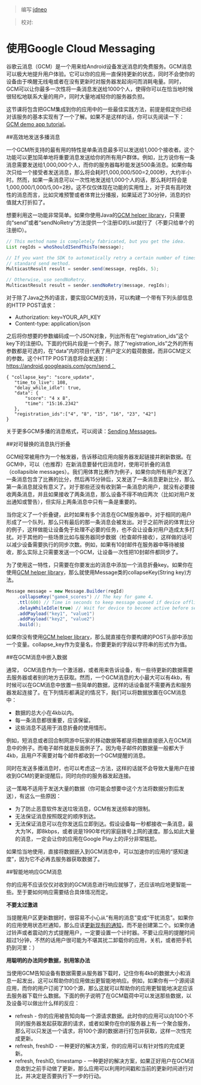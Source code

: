 > 编写:[jdneo](https://github.com/jdneo)

> 校对:

# 使用Google Cloud Messaging

谷歌云消息（GCM）是一个用来给Android设备发送消息的免费服务。GCM消息可以极大地提升用户体验。它可以你的应用一直保持更新的状态，同时不会使你的设备由于唤醒无线电或者在没有更新时对服务器发起询问而消耗电量。同时，GCM可以让你最多一次性将一条消息发送给1000个人，使得你可以在恰当地时候很轻松地联系大量的用户，同时大量地减轻你的服务器负担。

这节课将包含把GCM集成到你的应用中的一些最佳实践方法，前提是假定你已经对该服务的基本实现有了一个了解。如果不是这样的话，你可以先阅读一下：[GCM demo app tutorial](http://developer.android.com/google/gcm/demo.html)。

##高效地发送多播消息

一个GCM所支持的最有用的特性是单条消息最多可以发送给1,000个接收者。这个功能可以更加简单地将重要消息发送给你的所有用户群体。例如，比方说你有一条消息需要发送给1,000,000个人，而你的服务器每秒能发送500条消息。如果你每次只给一个接受者发送消息，那么将会耗时1,000,000/500=2,000秒，大约半小时。然而，如果一条消息可以一次性地发送给1,000个人的话，那么耗时将会是1,000,000/1,000/5,00=2秒。这不仅仅体现在功能的实用性上，对于具有高时效性的消息而言，比如灾难预警或者体育比分播报，如果延迟了30分钟，消息的价值就大打折扣了。

想要利用这一功能非常简单。如果你使用Java的[GCM helper library](http://developer.android.com/google/gcm/gs.html#libs)，只需要向“send”或者“sendNoRetry”方法提供一个注册ID的List就行了（不要只给单个的注册ID）。

```java
// This method name is completely fabricated, but you get the idea.
List regIds = whoShouldISendThisTo(message);

// If you want the SDK to automatically retry a certain number of times, use the
// standard send method.
MulticastResult result = sender.send(message, regIds, 5);

// Otherwise, use sendNoRetry.
MulticastResult result = sender.sendNoRetry(message, regIds);
```

对于除了Java之外的语言，要实现GCM的支持，可以构建一个带有下列头部信息的HTTP POST请求：
* Authorization: key=YOUR_API_KEY
* Content-type: application/json

之后将你想要的参数编码成一个JSON对象，列出所有在“registration_ids”这个key下的注册ID。下面的代码片段是一个例子。除了“registration_ids”之外的所有参数都是可选的，在“data”内的项目代表了用户定义的载荷数据，而非GCM定义的参数。这个HTTP POST消息将会发送到：https://android.googleapis.com/gcm/send：

```
{ "collapse_key": "score_update",
   "time_to_live": 108,
   "delay_while_idle": true,
   "data": {
       "score": "4 x 8",
       "time": "15:16.2342"
   },
   "registration_ids":["4", "8", "15", "16", "23", "42"]
}
```
关于更多GCM多播的消息格式，可以阅读：[Sending Messages](http://developer.android.com/google/gcm/gcm.html#send-msg)。

##对可替换的消息执行折叠

GCM经常被用作为一个触发器，告诉移动应用向服务器发起链接并刷新数据。在GCM中，可以（也推荐）在新消息要替代旧消息时，使用可折叠的消息（collapsible messages）。我们用体育比赛作为例子，如果你向所有用户发送了一条消息包含了比赛的比分，然后再15分钟后，又发送了一条消息更新比分，那么第一条消息就没有意义了。对于那些还没有收到第一条消息的用户，就没有必要接收两条消息，并且如果接收了两条消息，那么设备不得不响应两次（比如对用户发出通知或警告），但实际上两条消息中只有一条是重要的。

当你定义了一个折叠键，此时如果有多个消息在GCM服务器中，对于相同的用户形成了一个队列，那么只有最后的那一条消息会被发出。对于之前所说的体育比分的例子，这样做能让设备免于处理不必要的任务，也不会让设备对用户造成太多打扰。对于其他的一些场景比如与服务器同步数据（检查邮件接收），这样做的话可以减少设备需要执行的同步次数。例如，如果有10封邮件在服务器中等待被接收，那么实际上只需要发送一个GCM，让设备一次性把10封邮件都同步了。

为了使用这一特性，只需要在你要发出的消息中添加一个消息折叠key。如果你在使用[GCM helper library](http://developer.android.com/google/gcm/gs.html#libs)，那么就使用Message类的collapseKey(String key)方法。

```java
Message message = new Message.Builder(regId)
    .collapseKey("game4_scores") // The key for game 4.
    .ttl(600) // Time in seconds to keep message queued if device offline.
    .delayWhileIdle(true) // Wait for device to become active before sending.
    .addPayload("key1", "value1")
    .addPayload("key2", "value2")
    .build();
```

如果你没有使用[GCM helper library](http://developer.android.com/google/gcm/gs.html#libs)，那么就直接在你要构建的POST头部中添加一个变量。collapse_key作为变量名，你要更新的字段以字符串的形式作为值。

##在GCM消息中嵌入数据


通常， GCM消息作为一个激活器，或者用来告诉设备，有一些待更新的数据需要去服务器或者别的地方去获取。然而，一个GCM消息的大小最大可以有4kb，有时候可以在GCM消息中放置一些简单的数据，这样的话设备就不需要再去和服务器发起连接了。在下列情形都满足的情况下，我们可以将数据放置在GCM消息中：
* 数据的总大小在4kb以内。
* 每一条消息都很重要，应该保留。
* 这些消息不适用于消息折叠的使用情形。

例如，短消息或者回合制网游中玩家的移动数据等都是将数据直接嵌入在GCM消息中的例子。而电子邮件就是反面例子了。因为电子邮件的数据量一般都大于4kb，且用户不需要对每个邮件都收到一个GCM提醒的消息。

同时在发送多播消息时，也可以考虑这一方法，这样的话就不会导致大量用户在接收到GCM的更新提醒后，同时向你的服务器发起连接。

这一策略不适用于发送大量的数据（你可能会想要中这个方法将数据分割后发送），有这么一些原因：
* 为了防止恶意软件发送垃圾消息，GCM有发送频率的限制。
* 无法保证消息按照既定的顺序到达。
* 无法保证消息可以在你发送后立即到达。假设设备每一秒都接收一条消息，最大为1K，即8kbps，或者说是1990年代的家庭拨号上网的速度。那么如此大量的消息，一定会让你的应用在Google Play上的评分非常尴尬。

如果恰当地使用，直接将数据嵌入到GCM消息中，可以加速你的应用的“感知速度”，因为它不必再去服务器获取数据了。

##智能地响应GCM消息

你的应用不应该仅仅对收到的GCM消息进行响应就够了，还应该响应地更智能一些。至于要如何响应需要结合具体情况而定。

**不要太过激进**

当提醒用户区更新数据时，很容易不小心从“有用的消息”变成“干扰消息”。如果你的应用使用状态栏通知，那么应该[更新现有的通知](http://developer.android.com/guide/topics/ui/notifiers/notifications.html#Updating)，而不是创建第二个。如果你通过铃声或者震动的方式提醒用户，一定要设置一个计时器。不要让应用的提醒时间超过1分钟，不然的话用户很可能为不堪其扰二卸载你的应用，关机，或者把手机扔到河里：）

**用聪明的办法同步数据，别用笨办法**

当使用GCM告知设备有数据需要从服务器下载时，记住你有4kb的数据大小和消息一起发出，这可以帮助你的应用做出更智能地响应。例如，如果你有一个源阅读应用，而你的用户订阅了100个源，那么这就可以帮助你的应用更智能地决定应该去服务器下载什么数据。下面的例子说明了在GCM载荷中可以发送那些数据，以及设备可以做出什么样的反应：
* refresh - 你的应用被告知向每一个源请求数据。此时你的应用可以向100个不同的服务器发起获取源的请求，或者如果你在你的服务器上有一个聚合服务，那么可以只发送一个请求，将100个源的数据进行打包并获取，这样一次性完成更新。
* refresh, freshID - 一种更好的解决方案，你的应用可以有针对性的完成更新。
* refresh, freshID, timestamp - 一种更好的解决方案，如果正好用户在GCM消息收到之前手动做了更新，那么应用可以利用时间戳和当前的更新时间进行对比，并决定是否要执行下一步的行动。
